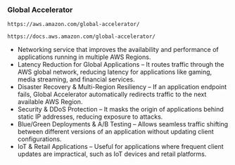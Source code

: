 ### Global Accelerator
```
https://aws.amazon.com/global-accelerator/
```
```
https://docs.aws.amazon.com/global-accelerator/
```
- Networking service that improves the availability and performance of applications running in multiple AWS Regions.
- Latency Reduction for Global Applications – It routes traffic through the AWS global network, reducing latency for applications like gaming, 
  media streaming, and financial services.
- Disaster Recovery & Multi-Region Resiliency – If an application endpoint fails, Global Accelerator automatically redirects traffic to the 
  next available AWS Region.
- Security & DDoS Protection – It masks the origin of applications behind static IP addresses, reducing exposure to attacks.
- Blue/Green Deployments & A/B Testing – Allows seamless traffic shifting between different versions of an application without updating client 
  configurations.
- IoT & Retail Applications – Useful for applications where frequent client updates are impractical, such as IoT devices and retail platforms.